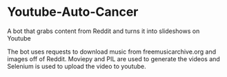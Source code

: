 # Youtube-Auto-Cancer
A bot that grabs content from Reddit and turns it into slideshows on Youtube  

The bot uses requests to download music from freemusicarchive.org and images off of Reddit. Moviepy and PIL are used to generate the videos and Selenium is used to upload the video to youtube.
